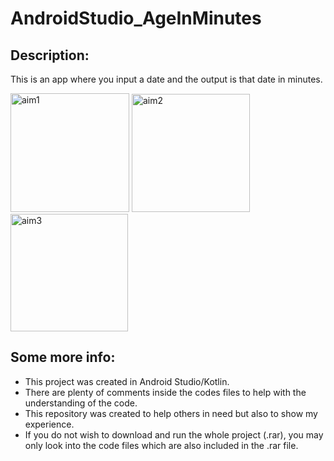 # AndroidStudio_AgeInMinutes
## Description:
This is an app where you input a date and the output is that date in minutes.


<img width="190" alt="aim1" src="https://user-images.githubusercontent.com/34765932/138617876-b70dba8d-0578-4930-9d56-af4d578a7b02.PNG">

<img width="189" alt="aim2" src="https://user-images.githubusercontent.com/34765932/138617882-333f537f-684c-459a-9aab-70c81c1c75ed.PNG">

<img width="188" alt="aim3" src="https://user-images.githubusercontent.com/34765932/138617887-6501dc28-c80f-423b-aa65-56288830d558.PNG">

## Some more info:
- This project was created in Android Studio/Kotlin.
- There are plenty of comments inside the codes files to help with the understanding of the code.
- This repository was created to help others in need but also to show my experience.
- If you do not wish to download and run the whole project (.rar), you may only look into the code files which are also included in the .rar file.
